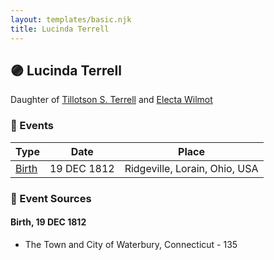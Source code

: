 ```yaml
---
layout: templates/basic.njk
title: Lucinda Terrell
---
```

## 🟣 Lucinda Terrell

Daughter of [Tillotson S. Terrell](/people/2/25548435) and [Electa Wilmot](/people/7/77370498)

### 📆 Events

Type | Date | Place
------ | ------ | ------
[Birth](#event-7a3626a2-f7f8-4551-a841-4cb4a5392ff9) | 19 DEC 1812 | Ridgeville, Lorain, Ohio, USA

### 📰 Event Sources

#### <a id="event-7a3626a2-f7f8-4551-a841-4cb4a5392ff9"></a> Birth, 19 DEC 1812
* The Town and City of Waterbury, Connecticut  - 135